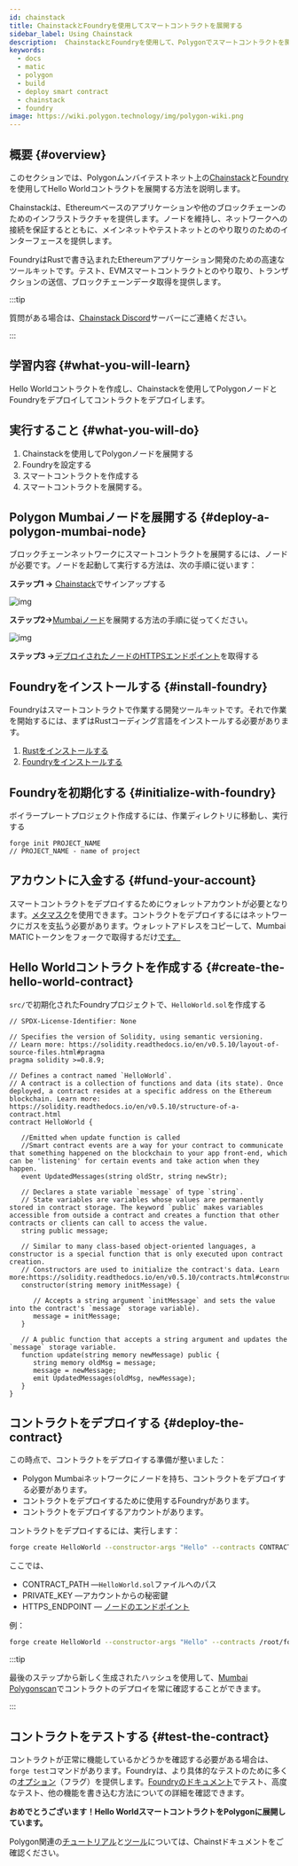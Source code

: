 ```yaml
---
id: chainstack
title: ChainstackとFoundryを使用してスマートコントラクトを展開する
sidebar_label: Using Chainstack
description:  ChainstackとFoundryを使用して、Polygonでスマートコントラクトを開発することができます。
keywords:
  - docs
  - matic
  - polygon
  - build
  - deploy smart contract
  - chainstack
  - foundry
image: https://wiki.polygon.technology/img/polygon-wiki.png
---
```


## 概要 {#overview}

このセクションでは、Polygonムンバイテストネット上の[Chainstack](https://chainstack.com/build-better-with-polygon/)と[Foundry](https://github.com/gakonst/foundry/)を使用してHello Worldコントラクトを展開する方法を説明します。

Chainstackは、Ethereumベースのアプリケーションや他のブロックチェーンのためのインフラストラクチャを提供します。ノードを維持し、ネットワークへの接続を保証するとともに、メインネットやテストネットとのやり取りのためのインターフェースを提供します。

FoundryはRustで書き込まれたEthereumアプリケーション開発のための高速なツールキットです。テスト、EVMスマートコントラクトとのやり取り、トランザクションの送信、ブロックチェーンデータ取得を提供します。

:::tip

質問がある場合は、[<ins>Chainstack Discord</ins>](https://discord.com/invite/Cymtg2f7pX)サーバーにご連絡ください。

:::

## 学習内容 {#what-you-will-learn}

Hello Worldコントラクトを作成し、Chainstackを使用してPolygonノードとFoundryをデプロイしてコントラクトをデプロイします。

## 実行すること {#what-you-will-do}

1. Chainstackを使用してPolygonノードを展開する
2. Foundryを設定する
3. スマートコントラクトを作成する
4. スマートコントラクトを展開する。

## Polygon Mumbaiノードを展開する {#deploy-a-polygon-mumbai-node}

ブロックチェーンネットワークにスマートコントラクトを展開するには、ノードが必要です。ノードを起動して実行する方法は、次の手順に従います：

**ステップ1 →** [Chainstack](https://console.chainstack.com/user/account/create)でサインアップする

![img](/img/chainstack/sign-up.png)

**ステップ2→**[Mumbaiノード](https://docs.chainstack.com/platform/join-a-public-network#join-a-polygon-pos-network)を展開する方法の手順に従ってください。

![img](/img/chainstack/join-network.png)

**ステップ3 →**[デプロイされたノードのHTTPSエンドポイント](https://docs.chainstack.com/platform/view-node-access-and-credentials)を取得する

## Foundryをインストールする {#install-foundry}

Foundryはスマートコントラクトで作業する開発ツールキットです。それで作業を開始するには、まずはRustコーディング言語をインストールする必要があります。

1. [Rustをインストールする](https://www.rust-lang.org/tools/install)
1. [Foundryをインストールする](https://github.com/gakonst/foundry/)

## Foundryを初期化する {#initialize-with-foundry}

ボイラープレートプロジェクト作成するには、作業ディレクトリに移動し、実行する

```
forge init PROJECT_NAME
// PROJECT_NAME - name of project
```

## アカウントに入金する {#fund-your-account}

スマートコントラクトをデプロイするためにウォレットアカウントが必要となります。[メタマスク](https://metamask.io/)を使用できます。コントラクトをデプロイするにはネットワークにガスを支払う必要があります。ウォレットアドレスをコピーして、Mumbai MATICトークンをフォークで取得するだけ[です。](https://faucet.polygon.technology/)

## Hello Worldコントラクトを作成する {#create-the-hello-world-contract}

`src/`で初期化されたFoundryプロジェクトで、`HelloWorld.sol`を作成する

```
// SPDX-License-Identifier: None

// Specifies the version of Solidity, using semantic versioning.
// Learn more: https://solidity.readthedocs.io/en/v0.5.10/layout-of-source-files.html#pragma
pragma solidity >=0.8.9;

// Defines a contract named `HelloWorld`.
// A contract is a collection of functions and data (its state). Once deployed, a contract resides at a specific address on the Ethereum blockchain. Learn more: https://solidity.readthedocs.io/en/v0.5.10/structure-of-a-contract.html
contract HelloWorld {

   //Emitted when update function is called
   //Smart contract events are a way for your contract to communicate that something happened on the blockchain to your app front-end, which can be 'listening' for certain events and take action when they happen.
   event UpdatedMessages(string oldStr, string newStr);

   // Declares a state variable `message` of type `string`.
   // State variables are variables whose values are permanently stored in contract storage. The keyword `public` makes variables accessible from outside a contract and creates a function that other contracts or clients can call to access the value.
   string public message;

   // Similar to many class-based object-oriented languages, a constructor is a special function that is only executed upon contract creation.
   // Constructors are used to initialize the contract's data. Learn more:https://solidity.readthedocs.io/en/v0.5.10/contracts.html#constructors
   constructor(string memory initMessage) {

      // Accepts a string argument `initMessage` and sets the value into the contract's `message` storage variable).
      message = initMessage;
   }

   // A public function that accepts a string argument and updates the `message` storage variable.
   function update(string memory newMessage) public {
      string memory oldMsg = message;
      message = newMessage;
      emit UpdatedMessages(oldMsg, newMessage);
   }
}
```

## コントラクトをデプロイする {#deploy-the-contract}

この時点で、コントラクトをデプロイする準備が整いました：

* Polygon Mumbaiネットワークにノードを持ち、コントラクトをデプロイする必要があります。
* コントラクトをデプロイするために使用するFoundryがあります。
* コントラクトをデプロイするアカウントがあります。

コントラクトをデプロイするには、実行します：

```bash
forge create HelloWorld --constructor-args "Hello" --contracts CONTRACT_PATH --private-key PRIVATE_KEY --rpc-url HTTPS_ENDPOINT
```

ここでは、

* CONTRACT_PATH —`HelloWorld.sol`ファイルへのパス
* PRIVATE_KEY —アカウントからの秘密鍵
* HTTPS_ENDPOINT — [ノードのエンドポイント](https://docs.chainstack.com/platform/view-node-access-and-credentials)

例：

```sh
forge create HelloWorld --constructor-args "Hello" --contracts /root/foundry/src/HelloWorld.sol --private-key d8936f6eae35c73a14ea7c1aabb8d068e16889a7f516c8abc482ba4e1489f4cd --rpc-url https://nd-123-456-789.p2pify.com/3c6e0b8a9c15224a8228b9a98ca1531d
```

:::tip

最後のステップから新しく生成されたハッシュを使用して、[<ins>Mumbai Polygonscan</ins>](https://mumbai.polygonscan.com/)でコントラクトのデプロイを常に確認することができます。

:::

## コントラクトをテストする {#test-the-contract}

コントラクトが正常に機能しているかどうかを確認する必要がある場合は、`forge test`コマンドがあります。Foundryは、より具体的なテストのために多くの[オプション](https://book.getfoundry.sh/reference/forge/forge-test)（フラグ）を提供します。[Foundryのドキュメント](https://book.getfoundry.sh/forge/tests)でテスト、高度なテスト、他の機能を書き込む方法についての詳細を確認できます。

**おめでとうございます！Hello WorldスマートコントラクトをPolygonに展開しています。**

Polygon関連の[<ins>チュートリアル</ins>](https://docs.chainstack.com/tutorials/polygon/)と[<ins>ツール</ins>](https://docs.chainstack.com/operations/polygon/tools)については、Chainstドキュメントをご確認ください。
